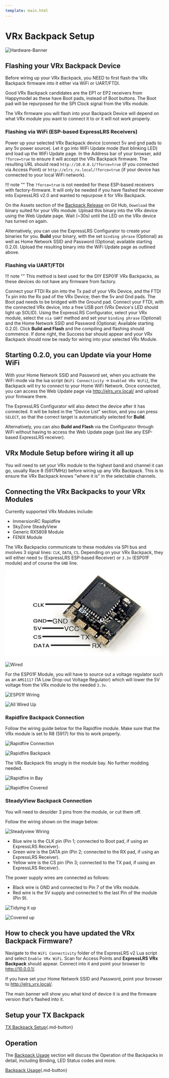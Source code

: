 ```yaml
---
template: main.html
---
```

# VRx Backpack Setup
![Hardware-Banner](https://raw.githubusercontent.com/ExpressLRS/ExpressLRS-Hardware/master/img/hardware.png)

## Flashing your VRx Backpack Device

Before wiring up your VRx Backpack, you NEED to first flash the VRx Backpack firmware into it either via WiFi or UART/FTDI.

Good VRx Backpack candidates are the EP1 or EP2 receivers from Happymodel as these have Boot pads, instead of Boot buttons. The Boot pad will be repurposed for the SPI Clock signal from the VRx module.

The VRx firmware you will flash into your Backpack Device will depend on what VRx module you want to connect it to or it will not work properly.

### Flashing via WiFi (ESP-based ExpressLRS Receivers)

Power up your selected VRx Backpack device (connect 5v and gnd pads to any 5v power source). Let it go into WiFi Update mode (fast blinking LED) and load up the WiFi Update page. In the Address bar of your browser, add `?force=true` to ensure it will accept the VRx Backpack firmware. The resulting URL should read `http://10.0.0.1/?force=true` (if you connected via Access Point) or `http://elrs_rx.local/?force=true` (if your device has connected to your local WiFi network).

!!! note ""
    The `?force=true` is not needed for these ESP-based receivers with factory-firmware. It will only be needed if you have flashed the receiver into ExpressLRS v2.0 and wanted to repurpose it for VRx Backpack.

On the Assets section of the [Backpack Release](https://github.com/ExpressLRS/Backpack/releases) on Git Hub, `Download` the binary suited for your VRx module. Upload this binary into the VRx device using the Web Update page. Wait (~30s) until the LED on the VRx device has turned on again.

Alternatively, you can use the ExpressLRS Configurator to create your binaries for you. **Build** your binary, with the set `binding phrase` (Optional) as well as Home Network SSID and Password (Optional; available starting 0.2.0). Upload the resulting binary into the WiFi Update page as outlined above.

### Flashing via UART/FTDI

!!! note ""
    This method is best used for the DIY ESP01F VRx Backpacks, as these devices do not have any firmware from factory.

Connect your FTDI Rx pin into the Tx pad of your VRx Device, and the FTDI Tx pin into the Rx pad of the VRx Device; then the 5v and Gnd pads. The Boot pad needs to be bridged with the Ground pad. Connect your FTDI, with the connected VRx device, into a free USB port (VRx Device's LED should light up SOLID). Using the ExpressLRS Configurator, select your VRx module, select the `via UART` method and set your `binding phrase` (Optional) and the Home Network SSID and Password (Optional; Available starting 0.2.0). Click **Build and Flash** and the compiling and flashing should commence. If done right, the Success bar should appear and your VRx Backpack should now be ready for wiring into your selected VRx Module.

## Starting 0.2.0, you can Update via your Home WiFi

With your Home Network SSID and Password set, when you activate the WiFi mode via the lua script (`WiFi Connectivity` -> `Enabled VRx WiFi`), the Backpack will try to connect to your Home WiFi Network. Once connected, you can access the Web Update page via http://elrs_vrx.local/ and upload your firmware there.

The ExpressLRS Configurator will also detect the device after it has connected. It will be listed in the "Device List" section, and you can press `SELECT`, so that the correct target is automatically selected for **Build**.

Alternatively, you can also **Build and Flash** via the Configurator through WiFi without having to access the Web Update page (just like any ESP-based ExpressLRS receiver).

## VRx Module Setup before wiring it all up

You will need to set your VRx module to the highest band and channel it can go, usually Race 8 (5917MHz) before wiring up any VRx Backpack. This is to ensure the VRx Backpack knows "where it is" in the selectable channels.

## Connecting the VRx Backpacks to your VRx Modules

Currently supported VRx Modules include:

* ImmersionRC Rapidfire  
* SkyZone SteadyView
* Generic RX5808 Module
* FENIX Module

The VRx Backpacks communicate to these modules via SPI bus and involves 3 signal lines: `CLK`, `DATA`, `CS`. Depending on your VRx Backpack, they will either need `5v` (ExpressLRS ESP-based Receiver) or `3.3v` (ESP01F module) and of course the `GND` line.

![backpack EP](../../assets/images/backpackEP.png)

![Wired](https://github.com/ExpressLRS/Backpack/raw/master/img/ep1-install-rapidfire/EP1-wired-boot0.JPG)

For the ESP01F Module, you will have to source out a voltage regulator such as an `AMS1117` (1A Low Drop-out Voltage Regulator) which will lower the 5V voltage from the VRx module to the needed `3.3v`.

![ESP01f Wiring](https://github.com/ExpressLRS/Backpack/raw/master/img/esp-wiring-diagram.jpg)

![All Wired Up](https://github.com/ExpressLRS/Backpack/raw/master/img/heat-shrink.jpg)

### Rapidfire Backpack Connection

Follow the wiring guide below for the Rapidfire module. Make sure that the VRx module is set to R8 (5917) for this to work properly.

![Rapidfire Connection](https://github.com/ExpressLRS/Backpack/raw/master/img/rf-wiring0diagram.jpg)

![Rapidfire Backpack](https://github.com/ExpressLRS/Backpack/raw/master/img/esp-on-rf.jpg)

The VRx Backpack fits snugly in the module bay. No further modding needed.

![Rapidfire in Bay](https://github.com/ExpressLRS/Backpack/raw/master/img/installed.jpg)

![Rapidfire Covered](https://github.com/ExpressLRS/Backpack/raw/master/img/front-cover.jpg)

### SteadyView Backpack Connection

You will need to desolder 3 pins from the module, or cut them off. 

Follow the wiring shown on the image below:

![Steadyview Wiring](https://github.com/ExpressLRS/Backpack/wiki/SkyZone-Wiring.jpg)

* Blue wire is the CLK pin (Pin 1; connected to Boot pad, if using an ExpressLRS Receiver).
* Green wire is the DATA pin (Pin 2; connected to the RX pad, if using an ExpressLRS Receiver).
* Yellow wire is the CS pin (Pin 3; connected to the TX pad, if using an ExpressLRS Receiver).

The power supply wires are connected as follows:
* Black wire is GND and connected to Pin 7 of the VRx module.
* Red wire is the 5V supply and connected to the last Pin of the module (Pin 9).

![Tidying it up](https://github.com/ExpressLRS/Backpack/wiki/SkyZone-Assembled.jpg)

![Covered up](https://github.com/ExpressLRS/Backpack/wiki/SkyZone-Lid-On.jpg)

## How to check you have updated the VRx Backpack Firmware?

Navigate to the `WiFi Connectivity` folder of the ExpressLRS v2 Lua script and select `Enable VRx WiFi`. Scan for Access Points and **ExpressLRS VRx Backpack** should appear. Connect into it and point your browser to http://10.0.0.1/.

If you have set your Home Network SSID and Password, point your browser to http://elrs_vrx.local/.

The main banner will show you what kind of device it is and the firmware version that's flashed into it.

## Setup your TX Backpack

[TX Backpack Setup](../backpack-tx-setup/){.md-button} 

## Operation

The [Backpack Usage](../esp-backpack/#backpack-usage) section will discuss the Operation of the Backpacks in detail, including Binding, LED Status codes and more.

[Backpack Usage](../esp-backpack/#backpack-usage){.md-button}
